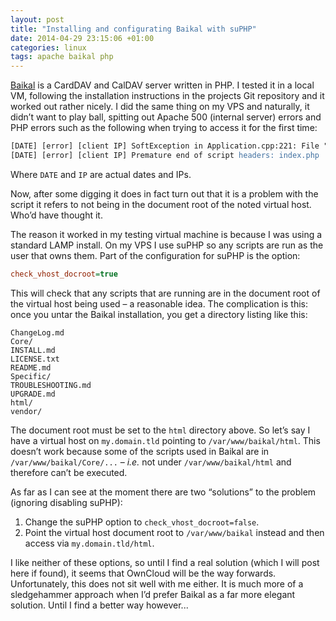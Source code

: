 ```yaml
---
layout: post
title: "Installing and configurating Baikal with suPHP"
date: 2014-04-29 23:15:06 +01:00
categories: linux
tags: apache baikal php
---
```

[Baikal][] is a CardDAV and CalDAV server written in PHP. I tested it in a
local VM, following the installation instructions in the projects Git
repository and it worked out rather nicely. I did the same thing on my VPS and
naturally, it didn’t want to play ball, spitting out Apache 500 (internal
server) errors and PHP errors such as the following when trying to access it
for the first time:

```apache
[DATE] [error] [client IP] SoftException in Application.cpp:221: File "/path/to/docroot/Core/Frameworks/Baikal/WWWRoot/index.php" is not in document root of Vhost "/path/to/docroot/html"
[DATE] [error] [client IP] Premature end of script headers: index.php
```

Where `DATE` and `IP` are actual dates and IPs.

Now, after some digging it does in fact turn out that it is a problem with the
script it refers to not being in the document root of the noted virtual host.
Who’d have thought it.

The reason it worked in my testing virtual machine is because I was using a
standard LAMP install. On my VPS I use suPHP so any scripts are run as the user
that owns them. Part of the configuration for suPHP is the option:

```ini
check_vhost_docroot=true
```

This will check that any scripts that are running are in the document root of
the virtual host being used – a reasonable idea. The complication is this: once
you untar the Baikal installation, you get a directory listing like this:

```
ChangeLog.md
Core/
INSTALL.md
LICENSE.txt
README.md
Specific/
TROUBLESHOOTING.md
UPGRADE.md
html/
vendor/
```

The document root must be set to the `html` directory above. So let’s say I
have a virtual host on `my.domain.tld` pointing to `/var/www/baikal/html`. This
doesn’t work because some of the scripts used in Baikal are in
`/var/www/baikal/Core/...` – *i.e.* not under `/var/www/baikal/html` and
therefore can’t be executed.

As far as I can see at the moment there are two “solutions” to the problem
(ignoring disabling suPHP):

  1.  Change the suPHP option to `check_vhost_docroot=false`.
  2.  Point the virtual host document root to `/var/www/baikal` instead and then
      access via `my.domain.tld/html`.

I like neither of these options, so until I find a real solution (which I will
post here if found), it seems that OwnCloud will be the way forwards.
Unfortunately, this does not sit well with me either. It is much more of a
sledgehammer approach when I’d prefer Baikal as a far more elegant solution.
Until I find a better way however...

[baikal]: http://baikal-server.com/
